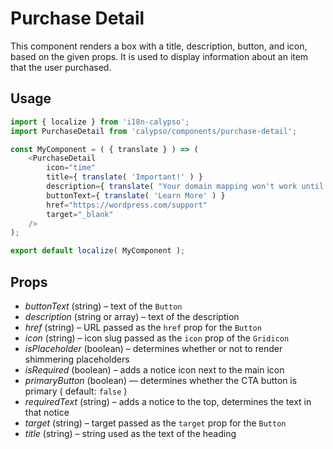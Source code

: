 # Purchase Detail

This component renders a box with a title, description, button, and icon, based on the given props. It is used to display information about an item that the user purchased.

## Usage

```js
import { localize } from 'i18n-calypso';
import PurchaseDetail from 'calypso/components/purchase-detail';

const MyComponent = ( { translate } ) => (
	<PurchaseDetail
		icon="time"
		title={ translate( 'Important!' ) }
		description={ translate( "Your domain mapping won't work until you update the DNS settings." ) }
		buttonText={ translate( 'Learn More' ) }
		href="https://wordpress.com/support"
		target="_blank"
	/>
);

export default localize( MyComponent );
```

## Props

- _buttonText_ (string) – text of the `Button`
- _description_ (string or array) – text of the description
- _href_ (string) – URL passed as the `href` prop for the `Button`
- _icon_ (string) – icon slug passed as the `icon` prop of the `Gridicon`
- _isPlaceholder_ (boolean) – determines whether or not to render shimmering placeholders
- _isRequired_ (boolean) – adds a notice icon next to the main icon
- _primaryButton_ (boolean) — determines whether the CTA button is primary ( default: `false` )
- _requiredText_ (string) – adds a notice to the top, determines the text in that notice
- _target_ (string) – target passed as the `target` prop for the `Button`
- _title_ (string) – string used as the text of the heading
